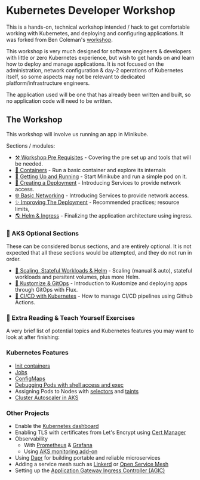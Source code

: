 # Kubernetes Developer Workshop

This is a hands-on, technical workshop intended / hack to get comfortable working with Kubernetes, and
deploying and configuring applications. It was forked from Ben Coleman's [workshop](https://github.com/benc-uk/kube-primer).

This workshop is very much designed for software engineers & developers with little or zero Kubernetes
experience, but wish to get hands on and learn how to deploy and manage applications. It is not
focused on the administration, network configuration & day-2 operations of Kubernetes itself, so some
aspects may not be relevant to dedicated platform/infrastructure engineers.

The application used will be one that has already been written and built, so no application code will
need to be written.

## The Workshop

This workshop will involve us running an app in Minikube.

Sections / modules:

- [⚒️ Workshop Pre Requisites](00-pre-reqs/readme.md) - Covering the pre set up and tools that will be
  needed.
- [🐋 Containers](01-containers/readme.md) - Run a basic container and explore its internals
- [🏃 Getting Up and Running](02-running/readme.md) - Start Minikube and run a simple pod on it.
- [🚀 Creating a Deployment](03-deployment/readme.md) - Introducing Services to provide network access.
- [🌐 Basic Networking](04-network-basics/readme.md) - Introducing Services to provide network access.
- [✨ Improving The Deployment](05-improvements/readme.md) - Recommended practices; resource limits,
- [🌎 Helm & Ingress](08-helm-ingress/readme.md) - Finalizing the application architecture using ingress.

### 🍵 AKS Optional Sections

These can be considered bonus sections, and are entirely optional. It is not expected that all these sections would be attempted, and they do not run in order.

- [🤯 Scaling, Stateful Workloads & Helm](09-extra-advanced/readme.md) - Scaling (manual & auto),
  stateful workloads and persitent volumes, plus more Helm.
- [🧩 Kustomize & GitOps](10-gitops-flux/readme.md) - Introduction to Kustomize and deploying apps
  through GitOps with Flux.
- [👷 CI/CD with Kubernetes](11-cicd-actions/readme.md) - How to manage CI/CD pipelines using Github
  Actions.

### 📖 Extra Reading & Teach Yourself Exercises

A very brief list of potential topics and Kubernetes features you may want to look at after finishing:

### Kubernetes Features

- [Init containers](https://kubernetes.io/docs/concepts/workloads/pods/init-containers/)
- [Jobs](https://kubernetes.io/docs/concepts/workloads/controllers/job/)
- [ConfigMaps](https://kubernetes.io/docs/concepts/configuration/configmap/)
- [Debugging Pods with shell access and exec](https://kubernetes.io/docs/tasks/debug-application-cluster/get-shell-running-container/)
- Assigning Pods to Nodes with [selectors](https://kubernetes.io/docs/concepts/scheduling-eviction/assign-pod-node/) and [taints](https://kubernetes.io/docs/concepts/scheduling-eviction/taint-and-toleration/)
- [Cluster Autoscaler in AKS](https://docs.microsoft.com/azure/aks/cluster-autoscaler)

### Other Projects

- Enable the [Kubernetes dashboard](https://github.com/kubernetes/dashboard)
- Enabling TLS with certificates from Let's Encrypt using [Cert Manager](https://cert-manager.io/docs/)
- Observability
  - With [Prometheus](https://artifacthub.io/packages/helm/prometheus-community/prometheus) & [Grafana](https://artifacthub.io/packages/helm/grafana/grafana)
  - Using [AKS monitoring add-on](https://docs.microsoft.com/azure/azure-monitor/containers/container-insights-overview)
- Using [Dapr](https://dapr.io/) for building portable and reliable microservices
- Adding a service mesh such as [Linkerd](https://linkerd.io/) or [Open Service Mesh](https://docs.microsoft.com/azure/aks/open-service-mesh-about)
- Setting up the [Application Gateway Ingress Controller (AGIC)](https://docs.microsoft.com/azure/application-gateway/ingress-controller-overview)
